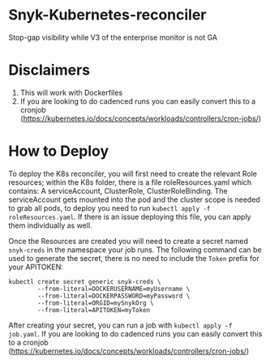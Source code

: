 # Snyk-Kubernetes-reconciler
Stop-gap visibility while V3 of the enterprise monitor is not GA

# Disclaimers 

1. This will work with Dockerfiles
2.  If you are looking to do cadenced runs you can easily convert this to a cronjob (https://kubernetes.io/docs/concepts/workloads/controllers/cron-jobs/)

# How to Deploy


To deploy the K8s reconciler, you will first need to create the relevant Role resources; within the K8s folder, there is a file roleResources.yaml which contains: A serviceAccount, ClusterRole, ClusterRoleBinding. The serviceAccount gets mounted into the pod and the cluster scope is needed to grab all pods, to deploy you need to run `kubectl apply -f roleResources.yaml`. If there is an issue deploying this file, you can apply them individually as well.

Once the Resources are created you will need to create a secret named `snyk-creds` in the namespace your job runs. The following command can be used to generate the secret, there is no need to include the `Token` prefix for your APITOKEN:
```
kubectl create secret generic snyk-creds \                       
        --from-literal=DOCKERUSERNAME=myUsername \
        --from-literal=DOCKERPASSWORD=myPassword \
        --from-literal=ORGID=mySnykOrg \
        --from-literal=APITOKEN=myToken
```
After creating your secret, you can run a job with `kubectl apply -f job.yaml`. If you are looking to do cadenced runs you can easily convert this to a cronjob (https://kubernetes.io/docs/concepts/workloads/controllers/cron-jobs/)